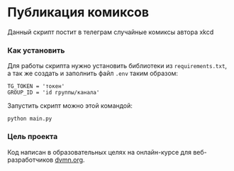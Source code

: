 # Публикация комиксов
Данный скрипт постит в телеграм случайные комиксы автора xkcd
### Как установить
Для работы скрипта нужно установить библиотеки из `requirements.txt`, а так же создать и заполнить файл `.env` таким образом:
```
TG_TOKEN = 'токен'
GROUP_ID = 'id группы/канала'
```
Запустить скрипт можно этой командой:
```shell
python main.py
```
### Цель проекта
Код написан в образовательных целях на онлайн-курсе для веб-разработчиков [dvmn.org](https://dvmn.org/).
